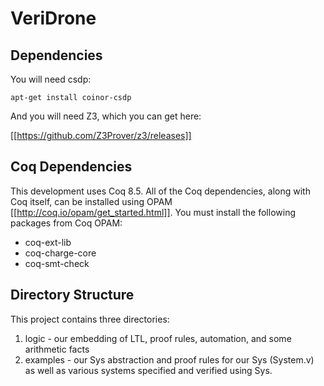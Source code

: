 VeriDrone
==========

Dependencies
------------

You will need csdp:
```
apt-get install coinor-csdp
```

And you will need Z3, which you can get here:

[[https://github.com/Z3Prover/z3/releases]]

Coq Dependencies
----------------

This development uses Coq 8.5. All of the Coq dependencies, along with Coq itself, can be installed using OPAM [[http://coq.io/opam/get_started.html]]. You must install the following packages from Coq OPAM:

- coq-ext-lib
- coq-charge-core
- coq-smt-check

Directory Structure
-------------------
This project contains three directories:

1. logic - our embedding of LTL, proof rules, automation, and some arithmetic facts
2. examples - our Sys abstraction and proof rules for our Sys (System.v) as well as various systems specified and verified using Sys.
